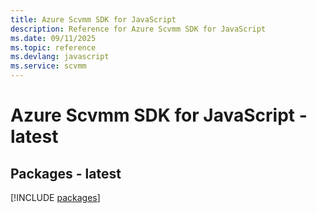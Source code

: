 ```yaml
---
title: Azure Scvmm SDK for JavaScript
description: Reference for Azure Scvmm SDK for JavaScript
ms.date: 09/11/2025
ms.topic: reference
ms.devlang: javascript
ms.service: scvmm
---
```

# Azure Scvmm SDK for JavaScript - latest
## Packages - latest
[!INCLUDE [packages](scvmm-index.md)]
